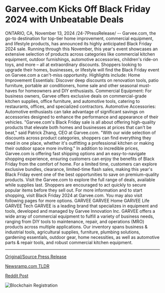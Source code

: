 # Garvee.com Kicks Off Black Friday 2024 with Unbeatable Deals

ONTARIO, CA, November 13, 2024 /24-7PressRelease/ -- Garvee.com, the go-to destination for top-tier home improvement, commercial equipment, and lifestyle products, has announced its highly anticipated Black Friday 2024 sale. Running through this November, this year's event showcases an extensive selection of products across categories like commercial kitchen equipment, outdoor furnishings, automotive accessories, children's ride-on toys, and more – all at extraordinary discounts.  Shoppers looking to upgrade their homes, businesses, or lifestyle will find the Black Friday event on Garvee.com a can't-miss opportunity. Highlights include:  Home Improvement Essentials: Discover deep discounts on renovation tools, patio furniture, portable air conditioners, home sale and other seasonal must-haves for homeowners and DIY enthusiasts.  Commercial Equipment: For business owners, Garvee offers exclusive deals on commercial-grade kitchen supplies, office furniture, and automotive tools, catering to restaurants, offices, and specialized contractors.  Automotive Accessories: Automotive enthusiasts can take advantage of significant savings on accessories designed to enhance the performance and appearance of their vehicles.  "Garvee.com's Black Friday sale is all about offering high-quality products that elevate both homes and businesses at prices that can't be beat," said Patrick Zhang, CEO at Garvee.com. "With our wide selection of discounts across product categories, shoppers can find everything they need in one place, whether it's outfitting a professional kitchen or making their outdoor space more inviting."  In addition to incredible prices, Garvee.com is offering fast shipping options and an easy-to-navigate shopping experience, ensuring customers can enjoy the benefits of Black Friday from the comfort of home.  For a limited time, customers can explore exclusive bundles, clearance, limited-time flash sales, making this year's Black Friday event one of the best opportunities to save on premium-quality products.  Visit the Garvee.com to explore the full range of deals, available while supplies last. Shoppers are encouraged to act quickly to secure popular items before they sell out.  For more information and to start shopping, visit Black Friday 2024 at Garvee.com.  You may also visit following pages for more options. GARVEE GARVEE Home GARVEE Life GARVEE Tech  GARVEE is a leading brand that specializes in equipment and tools, developed and managed by Garvee lnnovation lnc. GARVEE offers a wide array of commercial equipment to fulfill a variety of business needs, ranging from DIY tools to maintenance, repair, and operations (MRO) products across multiple applications. Our inventory spans business & industrial tools, agricultural supplies, furniture, plumbing solutions, gardening essentials, outdoor gear, home necessities, as well as automotive parts & repair tools, and robust commercial kitchen equipment. 

---

[Original/Source Press Release](https://www.24-7pressrelease.com/press-release/516119/garveecom-kicks-off-black-friday-2024-with-unbeatable-deals)
                    

[Newsramp.com TLDR](https://newsramp.com/curated-news/garvee-com-launches-black-friday-2024-sale-with-wide-range-of-discounts/36d45b5d4b0b335abf45d223f12d20d8) 

 



[Reddit Post](https://www.reddit.com/r/Lifestyle_Culture/comments/1gq88d5/garveecom_launches_black_friday_2024_sale_with/) 



![Blockchain Registration](https://cdn.newsramp.app/24-7PressRelease/qrcode/2411/13/harpDpUv.webp)